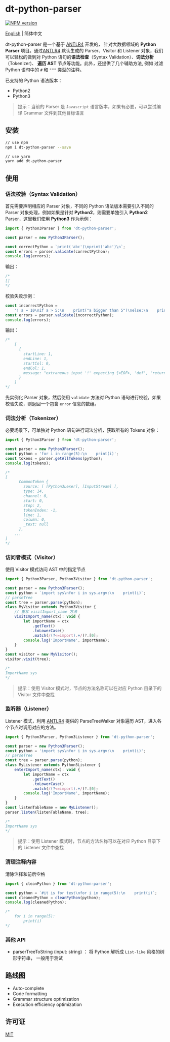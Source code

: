 # dt-python-parser

[![NPM version][npm-image]][npm-url]

[npm-image]: https://img.shields.io/npm/v/dt-python-parser.svg?style=flat-square
[npm-url]: https://www.npmjs.com/package/dt-python-parser

[English](./README.md) | 简体中文

dt-python-parser 是一个基于 [ANTLR4](https://github.com/antlr/antlr4) 开发的， 针对大数据领域的 **Python Parser** 项目。通过[ANTLR4](https://github.com/antlr/antlr4) 默认生成的 Parser、Visitor 和 Listener 对象，我们可以轻松的做到对 Python 语句的**语法检查**（Syntax Validation）、**词法分析**（Tokenizer)、 **遍历 AST** 节点等功能。此外，还提供了几个辅助方法, 例如 过滤 Python 语句中的 `#` 和 `"""` 类型的注释。

已支持的 Python 语法版本：

-   Python2
-   Python3

> 提示：当前的 Parser 是 `Javascript` 语言版本，如果有必要，可以尝试编译 Grammar 文件到其他目标语言

## 安装

```bash
// use npm
npm i dt-python-parser --save

// use yarn
yarn add dt-python-parser
```

## 使用

### 语法校验（Syntax Validation）

首先需要声明相应的 Parser 对象，不同的 Python 语法版本需要引入不同的 Parser 对象处理，例如如果是针对 **Python2**，则需要单独引入 **Python2** Parser，这里我们使用 **Python3** 作为示例：

```javascript
import { Python3Parser } from 'dt-python-parser';

const parser = new Python3Parser();

const correctPython = `print('abc')\nprint('abc')\n`;
const errors = parser.validate(correctPython);
console.log(errors);
```

输出：

```javascript
/*
[]
*/
```

校验失败示例：

```javascript
const incorrectPython =
    '! a = 10\nif a > 5:\n    print("a bigger than 5")\nelse:\n    print("a smaller than 5")';
const errors = parser.validate(incorrectPython);
console.log(errors);
```

输出：

```javascript
/*
    [
      {
        startLine: 1,
        endLine: 1,
        startCol: 0,
        endCol: 1,
        message: "extraneous input '!' expecting {<EOF>, 'def', 'return', 'raise', 'from', 'import', 'import', 'global', 'nonlocal', 'assert', 'if', 'while', 'for', 'try', 'with', 'lambda', 'not', 'None', 'True', 'False', 'class', 'yield', 'yield', 'del', 'pass', 'continue', 'break', 'break', NEWLINE, NAME, STRING_LITERAL, BYTES_LITERAL, DECIMAL_INTEGER, OCT_INTEGER, HEX_INTEGER, BIN_INTEGER, FLOAT_NUMBER, IMAG_NUMBER, DECIMAL_INTEGER, OCT_INTEGER, HEX_INTEGER, BIN_INTEGER, FLOAT_NUMBER, IMAG_NUMBER, '...', '*', '(', '[', '+', '-', '~', '{', '@'}"
      }
    ]
*/
```

先实例化 Parser 对象，然后使用 `validate` 方法对 Python 语句进行校验，如果校验失败，则返回一个包含 `error` 信息的数组。

### 词法分析（Tokenizer）

必要场景下，可单独对 Python 语句进行词法分析，获取所有的 Tokens 对象：

```javascript
import { Python3Parser } from 'dt-python-parser';

const parser = new Python3Parser();
const python = 'for i in range(5):\n    print(i)';
const tokens = parser.getAllTokens(python);
console.log(tokens);

/*
[
      CommonToken {
        source: [ [Python3Lexer], [InputStream] ],
        type: 14,
        channel: 0,
        start: 0,
        stop: 2,
        tokenIndex: -1,
        line: 1,
        column: 0,
        _text: null
      },
    ...
]
*/
```

### 访问者模式（Visitor）

使用 Visitor 模式访问 AST 中的指定节点

```javascript
import { Python3Parser, Python3Visitor } from 'dt-python-parser';

const parser = new Python3Parser();
const python = `import sys\nfor i in sys.argv:\n    print(i)`;
// parseTree
const tree = parser.parse(python);
class MyVisitor extends Python3Visitor {
    // 重写 visitImport_name 方法
    visitImport_name(ctx): void {
        let importName = ctx
            .getText()
            .toLowerCase()
            .match(/(?<=import).+/)?.[0];
        console.log('ImportName', importName);
    }
}
const visitor = new MyVisitor();
visitor.visit(tree);

/*
ImportName sys
*/
```

> 提示：使用 Visitor 模式时，节点的方法名称可以在对应 Python 目录下的 Visitor 文件中查找

### 监听器（Listener）

Listener 模式，利用 [ANTLR4](https://github.com/antlr/antlr4) 提供的 ParseTreeWalker 对象遍历 AST，进入各个节点时调用对应的方法。

```javascript
import { Python3Parser, Python3Listener } from 'dt-python-parser';

const parser = new Python3Parser();
const python = 'import sys\nfor i in sys.argv:\n    print(i)';
// parseTree
const tree = parser.parse(python);
class MyListener extends Python3Listener {
    enterImport_name(ctx): void {
        let importName = ctx
            .getText()
            .toLowerCase()
            .match(/(?<=import).+/)?.[0];
        console.log('ImportName', importName);
    }
}
const listenTableName = new MyListener();
parser.listen(listenTableName, tree);

/*
ImportName sys
*/
```

> 提示：使用 Listener 模式时，节点的方法名称可以在对应 Python 目录下的 Listener 文件中查找

### 清理注释内容

清除注释和前后空格

```javascript
import { cleanPython } from 'dt-python-parser';

const python = `#it is for test\nfor i in range(5):\n    print(i)`;
const cleanedPython = cleanPython(python);
console.log(cleanedPython);

/*
    for i in range(5):
        print(i)
*/
```

### 其他 API

- parserTreeToString (input: string)
： 将 Python 解析成 `List-like` 风格的树形字符串， 一般用于测试

## 路线图

- Auto-complete
- Code formatting
- Grammar structure optimization
- Execution efficiency optimization

## 许可证

[MIT](./LICENSE)
